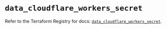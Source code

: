 # `data_cloudflare_workers_secret`

Refer to the Terraform Registry for docs: [`data_cloudflare_workers_secret`](https://registry.terraform.io/providers/cloudflare/cloudflare/5.0.0/docs/data-sources/workers_secret).
